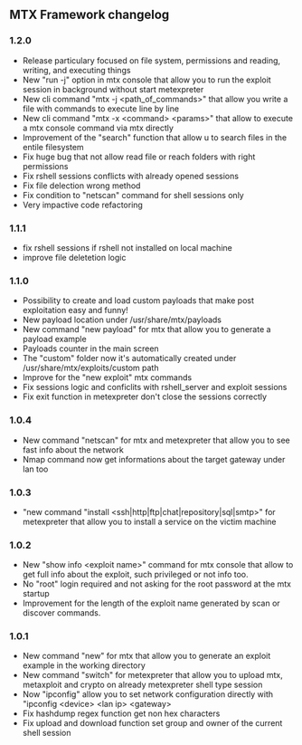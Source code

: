 ## MTX Framework changelog

### 1.2.0

- Release particulary focused on file system, permissions and reading, writing, and executing things
- New "run -j" option in mtx console that allow you to run the exploit session in background without start metexpreter
- New cli command "mtx -j \<path_of_commands\>" that allow you write a file with commands to execute line by line
- New cli command "mtx -x \<command> \<params>" that allow to execute a mtx console command via mtx directly
- Improvement of the "search" function that allow u to search files in the entile filesystem
- Fix huge bug that not allow read file or reach folders with right permissions
- Fix rshell sessions conflicts with already opened sessions
- Fix file delection wrong method
- Fix condition to "netscan" command for shell sessions only
- Very impactive code refactoring

### 1.1.1

- fix rshell sessions if rshell not installed on local machine
- improve file deletetion logic

### 1.1.0

- Possibility to create and load custom payloads that make post exploitation easy and funny!
- New payload location under /usr/share/mtx/payloads
- New command "new payload" for mtx that allow you to generate a payload example
- Payloads counter in the main screen
- The "custom" folder now it's automatically created under /usr/share/mtx/exploits/custom path
- Improve for the "new exploit" mtx commands
- Fix sessions logic and conficlits with rshell_server and exploit sessions
- Fix exit function in metexpreter don't close the sessions correctly

### 1.0.4

- New command "netscan" for mtx and metexpreter that allow you to see fast info about the network
- Nmap command now get informations about the target gateway under lan too

### 1.0.3

- "new command "install \<ssh|http|ftp|chat|repository|sql|smtp\>" for metexpreter that allow you to install a service on the victim machine

### 1.0.2

- New "show info \<exploit name\>" command for mtx console that allow to get full info about the exploit, such privileged or not info too.
- No "root" login required and not asking for the root password at the mtx startup
- Improvement for the length of the exploit name generated by scan or discover commands.

### 1.0.1

- New command "new" for mtx that allow you to generate an exploit example in the working directory
- New command "switch" for metexpreter that allow you to upload mtx, metaxploit and crypto on already metexpreter shell type session
- Now "ipconfig" allow you to set network configuration directly with "ipconfig \<device\> \<lan ip\> \<gateway\>
- Fix hashdump regex function get non hex characters
- Fix upload and download function set group and owner of the current shell session
